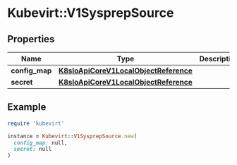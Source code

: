 # Kubevirt::V1SysprepSource

## Properties

| Name | Type | Description | Notes |
| ---- | ---- | ----------- | ----- |
| **config_map** | [**K8sIoApiCoreV1LocalObjectReference**](K8sIoApiCoreV1LocalObjectReference.md) |  | [optional] |
| **secret** | [**K8sIoApiCoreV1LocalObjectReference**](K8sIoApiCoreV1LocalObjectReference.md) |  | [optional] |

## Example

```ruby
require 'kubevirt'

instance = Kubevirt::V1SysprepSource.new(
  config_map: null,
  secret: null
)
```

